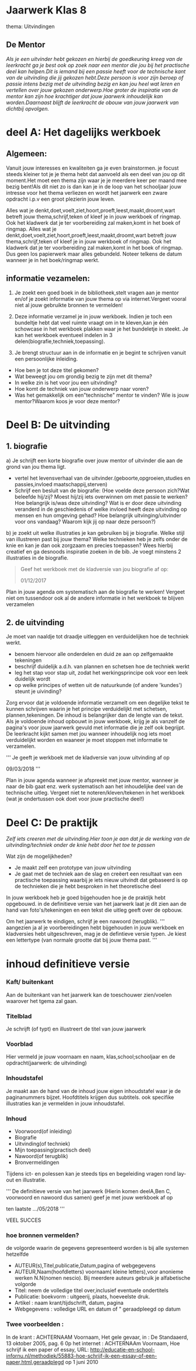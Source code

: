 # Jaarwerk Klas 8


thema: Uitvindingen

## De Mentor 
*Als je een uitvinder hebt gekozen en hierbij de goedkeuring kreeg van de leerkracht ga je best ook op zoek naar een mentor die jou bij het practische deel kan helpen.Dit is iemand bij een passie heeft voor de technische kant van de uitvinding die jij gekozen hebt.Deze persoon is voor zijn beroep of passie intens bezig met de uitvinding bezig en kan jou heel wat leren en vertellen over jouw gekozen onderwerp.Hoe groter de inspiratie van de mentor kan zijn hoe krachtiger dat jouw jaarwerk inhoudelijk kan worden.Daarnaast blijft de leerkracht de obouw van jouw jaarwerk van dichtbij opvolgen.*


# deel A: Het dagelijks werkboek

## Algemeen:

Vanuit jouw interesses en kwaliteiten ga je even brainstormen. je focust steeds kleiner tot je je thema hebt dat aanvoeld als een deel van jou op dit moment.Het moet een thema zijn waar je je meerdere keer per maand mee bezig bent!Als dit niet zo is  dan kan je in de loop van het schooljaar jouw intresse voor het thema verliezen en wordt het jaarwerk een zware opdracht i.p.v een groot plezierin jouw leven.

Alles wat je denkt,doet,voelt,ziet,hoort,proeft,leest,maakt,droomt,wart betreft jouw thema,schrijf,teken of kleef je in jouw werkboek of ringmap. Ook het kladwerk dat je ter voorbereiding zal maken,komt in het boek of ringmap. Alles wat je denkt,doet,voelt,ziet,hoort,proeft,leest,maakt,droomt,wart betreft jouw thema,schrijf,teken of kleef je in jouw werkboek of ringmap. Ook het kladwerk dat je ter voorbereiding zal maken,komt in het boek of ringmap. Dus geen los papierwerk maar alles gebundeld. Noteer telkens de datum wanneer je in het boek/ringmap werkt.

## informatie vezamelen:

1. Je zoekt een goed boek in de bibliotheek,stelt vragen aan je mentor en/of je zoekt informatie van jouw thema op via internet.Vergeet vooral niet al jouw gebruikte bronnen te vermelden!

2. Deze informatie verzamel je in jouw werkboek. Indien je toch een bundeltje hebt dat veel ruimte vraagt om in te kleven,kan je één schowcase in het werkboek plakken waar je het bundeletje in steekt. Je kan het werkboek eventueel indelen in 3 delen(biografie,techniek,toepassing).

3. Je brengt structuur aan in de informatie en je begint te schrijven vanuit een persoonlijke inleiding.
  - Hoe ben je tot deze titel gekomen?
  - Wat beweegt jou om grondig bezig te zijn met dit thema?
  - In welke zin is het voor jou een uitvinding?
  - Hoe komt de techniek van jouw onderwerp naar voren?
  - Was het gemakkelijk om een"technische" mentor te vinden? Wie is jouw mentor?Waarom koos je voor deze mentor?

# Deel B: De uitvinding

## 1. biografie
a) Je schrijft een korte biografie over jouw mentor of uitvinder die aan de grond van jou thema ligt.
  - vertel het levensverhaal van de uitvinder.(geboorte,opgroeien,studies en passies,invloed maatschappij,sterven)
  - Schrijf een besluit van de biografie:
(Hoe voelde deze persoon zich?Wat beleefde hij/zij? Moest hij/zij iets overwinnen om met passie te werken?Hoe belangrijk is/was deze uitvinding? Wat is er door deze uitvinding veranderd in de geschiedenis of welke invloed heeft deze uitvinding op mensen en hun omgeving gehad? Hoe belangrijk uitvinging/uitvinder voor ons vandaag? Waarom kijk jij op naar deze persoon?)

b) je zoekt uit welke illustraties je kan gebruiken bij je biografie.
Welke stijl van illustreren past bij jouw thema? Welke technieken heb je zelfs onder de knie en kan je dan ook zorgzaam en precies toepassen? Wees hierbij creatief en ga desnoods inspiratie zoeken in de bib.
Je voegt minstens 2 illustraties in de biografie.

> Geef het werkboek met de kladversie van jou biografie af op:
> 
> 01/12/2017


Plan in jouw agenda om systematisch aan de biografie te  werken! Vergeet niet om tussendoor ook al de andere informatie in het werkboek te blijven verzamelen

## 2. de uitvinding

Je moet van naaldje tot draadje uitleggen en verduidelijken hoe de techniek werkt.
  - benoem hiervoor alle onderdelen en duid ze aan  op zelfgemaakte tekeningen
  - beschrijf duidelijk a.d.h. van  plannen en schetsen hoe de techniek werkt
  - leg het stap voor stap uit, zodat het werkingsprincipe ook voor een leek duidelijk wordt
  - op welke principes of wetten uit de natuurkunde (of andere 'kundes') steunt je uivinding?


Zorg ervoor dat je voldoende informatie verzamelt om een degelijke tekst te kunnen schrijven waarin je het principe verduidelijkt met schetsen, plannen,tekeningen. De inhoud is belangrijker dan de lengte van de tekst. Als je voldoende inhoud opbouwt in jouw werkboek, krijg je als vanzelf de pagina's voor jouw jaarwerk gevuld met informatie die je zelf ook begrijpt. De leerkracht kijkt samen met jou wanneer inhoudelijk nog iets moet verduidelijkt worden en waaneer je moet stoppen met informatie te verzamelen.

'''
Je geeft je werkboek met de kladversie van jouw uitvinding af op

09/03/2018
'''

Plan in jouw agenda wanneer je afspreekt met jouw mentor, wanneer je naar de bib gaat enz. werk systematisch aan het inhoudelijke deel van de technische uitleg. Vergeet niet te noteren/kleven/tekenen in het werkboek (wat je ondertussen ook doet voor jouw practische deel!)


# Deel C: De praktijk
*Zelf iets creeren met de uitvinding.Hier toon je aan dat je de werking van de uitvinding/techniek onder de knie hebt door het toe te passen*

Wat zijn de mogelijkheden?
  - Je maakt zelf een prototype van jouw uitvinding
  - Je gaat met de techniek aan de slag en creëert een resultaat van een practische toepassing waarbij je iets nieuw uitvindt dat gebaseerd is op de technieken die je hebt besproken in het theoretische deel


In jouw werkboek heb je goed bijgehouden hoe je de praktijk hebt opgebouwd. in de definitieve versie van het jaarwerk laat je dit zien aan de hand van foto's/tekeningen en een tekst die uitleg geeft over de opbouw.

Om het jaarwerk te eindigen, schrijf je een nawoord (terugblik).
'''
aangezien ja al je voorbereidingen hebt bijgehouden in jouw werkboek en kladversies hebt uitgeschreven, mag je de defintieve versie typen. Je kiest een lettertype (van normale grootte dat bij jouw thema past.
'''

# inhoud definitieve versie 

### Kaft/ buitenkant 

Aan de buitenkant van het jaarwerk kan de toeschouwer zien/voelen waarover het tgema zal gaan.

### Titelblad

Je schrijft (of typt)  en illustreert de titel van jouw jaarwerk

### Voorblad

Hier vermeld je jouw voornaam en naam, klas,school;schooljaar en de opdracht(jaarwerk: de uitvinding)

### Inhoudstafel

Je maakt aan de hand van de inhoud  jouw eigen inhoudstafel waar je de paginanummers bijzet. Hoofdtitels krijgen dus subtitels. ook specifike illustraties kan je vermelden in jouw inhoudstafel.


### Inhoud

  - Voorwoord(of inleiding)
  - Biografie
  - Uitvinding(of techniek)
  - Mijn toepassing(practisch deel)
  - Nawoord(of terugblik)
  - Bronvermeldingen

Tijdens ict- en polessen kan je steeds tips en begeleiding vragen rond lay-out en illustratie.

'''
De definitieve versie van het jaarwerk
(Hierin komen deelA,Ben C, voorwoord en nawoord dus samen) 
geef je met jouw werkboek af op 

ten laatste   .../05/2018
'''

VEEL SUCCES

### hoe bronnen vermelden?

de volgorde waarin de gegevens gepresenteerd worden is bij alle systemen hetzelfde

  - AUTEUR(s),Titel,publicatie,Datum,pagina of webgegevens
  - AUTEUR,Naam(hoofdletters) voornaam( kleine letters),voor anonieme werken N.N(nomen nescio). Bij meerdere auteurs gebruik je alfabetische volgorde 
 - Titel: neem de volledige titel over,inclusief eventuele ondertitels
 - Publicatie: boekvorm : uitgeerij, plaats, hoeveelste druk.
 - Artikel : naam krant/tijdschrift, datum, pagina
  - Webgegevens : volledige URL en datum of " geraadpleegd op datum 

### Twee voorbeelden : 

In de krant : ACHTERNAAM Voornaam, Het gele gevaar, in : De Standaaerd, 13 oktober 2005, pag. 6
0p het internet : ACHTERNAAm Voornaam, Hoe schrijf ik een paper of essay, URL: http://educatie-en-school-infornu.nl/methodiek/55883-hoe-schrijf-ik-een-essay-of-een-paper,html,geraadplegd op 1 juni 2010












